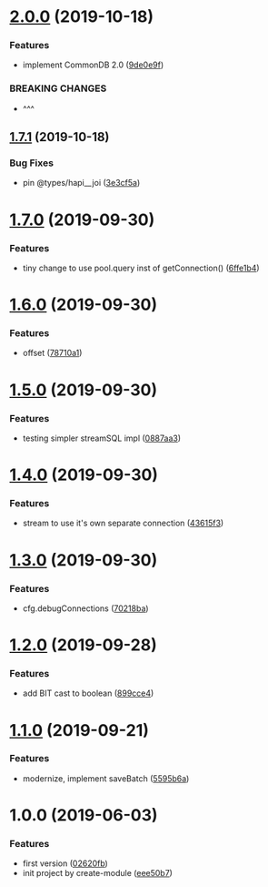 # [2.0.0](https://github.com/NaturalCycles/mysql-lib/compare/v1.7.1...v2.0.0) (2019-10-18)


### Features

* implement CommonDB 2.0 ([9de0e9f](https://github.com/NaturalCycles/mysql-lib/commit/9de0e9f))


### BREAKING CHANGES

* ^^^

## [1.7.1](https://github.com/NaturalCycles/mysql-lib/compare/v1.7.0...v1.7.1) (2019-10-18)


### Bug Fixes

* pin @types/hapi__joi ([3e3cf5a](https://github.com/NaturalCycles/mysql-lib/commit/3e3cf5a))

# [1.7.0](https://github.com/NaturalCycles/mysql-lib/compare/v1.6.0...v1.7.0) (2019-09-30)


### Features

* tiny change to use pool.query inst of getConnection() ([6ffe1b4](https://github.com/NaturalCycles/mysql-lib/commit/6ffe1b4))

# [1.6.0](https://github.com/NaturalCycles/mysql-lib/compare/v1.5.0...v1.6.0) (2019-09-30)


### Features

* offset ([78710a1](https://github.com/NaturalCycles/mysql-lib/commit/78710a1))

# [1.5.0](https://github.com/NaturalCycles/mysql-lib/compare/v1.4.0...v1.5.0) (2019-09-30)


### Features

* testing simpler streamSQL impl ([0887aa3](https://github.com/NaturalCycles/mysql-lib/commit/0887aa3))

# [1.4.0](https://github.com/NaturalCycles/mysql-lib/compare/v1.3.0...v1.4.0) (2019-09-30)


### Features

* stream to use it's own separate connection ([43615f3](https://github.com/NaturalCycles/mysql-lib/commit/43615f3))

# [1.3.0](https://github.com/NaturalCycles/mysql-lib/compare/v1.2.0...v1.3.0) (2019-09-30)


### Features

* cfg.debugConnections ([70218ba](https://github.com/NaturalCycles/mysql-lib/commit/70218ba))

# [1.2.0](https://github.com/NaturalCycles/mysql-lib/compare/v1.1.0...v1.2.0) (2019-09-28)


### Features

* add BIT cast to boolean ([899cce4](https://github.com/NaturalCycles/mysql-lib/commit/899cce4))

# [1.1.0](https://github.com/NaturalCycles/mysql-lib/compare/v1.0.0...v1.1.0) (2019-09-21)


### Features

* modernize, implement saveBatch ([5595b6a](https://github.com/NaturalCycles/mysql-lib/commit/5595b6a))

# 1.0.0 (2019-06-03)


### Features

* first version ([02620fb](https://github.com/NaturalCycles/mysql-lib/commit/02620fb))
* init project by create-module ([eee50b7](https://github.com/NaturalCycles/mysql-lib/commit/eee50b7))
